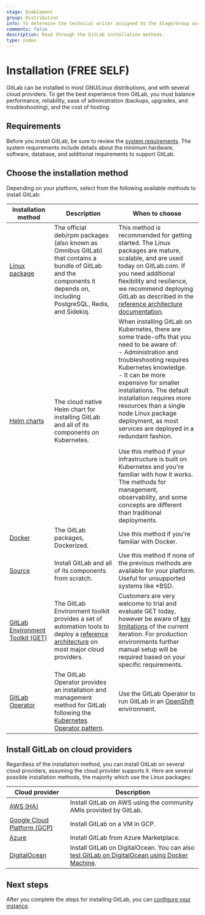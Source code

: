 ```yaml
---
stage: Enablement
group: Distribution
info: To determine the technical writer assigned to the Stage/Group associated with this page, see https://about.gitlab.com/handbook/engineering/ux/technical-writing/#assignments
comments: false
description: Read through the GitLab installation methods.
type: index
---
```


# Installation **(FREE SELF)**

GitLab can be installed in most GNU/Linux distributions, and with several
cloud providers. To get the best experience from GitLab, you must balance
performance, reliability, ease of administration (backups, upgrades, and
troubleshooting), and the cost of hosting.

## Requirements

Before you install GitLab, be sure to review the [system requirements](requirements.md).
The system requirements include details about the minimum hardware, software,
database, and additional requirements to support GitLab.

## Choose the installation method

Depending on your platform, select from the following available methods to
install GitLab:

| Installation method                                            | Description | When to choose |
|----------------------------------------------------------------|-------------|----------------|
| [Linux package](https://docs.gitlab.com/omnibus/installation/) | The official deb/rpm packages (also known as Omnibus GitLab) that contains a bundle of GitLab and the components it depends on, including PostgreSQL, Redis, and Sidekiq. | This method is recommended for getting started. The Linux packages are mature, scalable, and are used today on GitLab.com. If you need additional flexibility and resilience, we recommend deploying GitLab as described in the [reference architecture documentation](../administration/reference_architectures/index.md). |
| [Helm charts](https://docs.gitlab.com/charts/)                 | The cloud native Helm chart for installing GitLab and all of its components on Kubernetes. | When installing GitLab on Kubernetes, there are some trade-offs that you need to be aware of: <br/>- Administration and troubleshooting requires Kubernetes knowledge.<br/>- It can be more expensive for smaller installations. The default installation requires more resources than a single node Linux package deployment, as most services are deployed in a redundant fashion.<br/><br/> Use this method if your infrastructure is built on Kubernetes and you're familiar with how it works. The methods for management, observability, and some concepts are different than traditional deployments. |
| [Docker](https://docs.gitlab.com/omnibus/docker/)              | The GitLab packages, Dockerized. | Use this method if you're familiar with Docker. |
| [Source](installation.md)                                      | Install GitLab and all of its components from scratch. | Use this method if none of the previous methods are available for your platform. Useful for unsupported systems like \*BSD.|
| [GitLab Environment Toolkit (GET)](https://gitlab.com/gitlab-org/gitlab-environment-toolkit#documentation) | The GitLab Environment toolkit provides a set of automation tools to deploy a [reference architecture](../administration/reference_architectures/index.md) on most major cloud providers. | Customers are very welcome to trial and evaluate GET today, however be aware of [key limitations](https://gitlab.com/gitlab-org/gitlab-environment-toolkit#missing-features-to-be-aware-of) of the current iteration. For production environments further manual setup will be required based on your specific requirements. |
| [GitLab Operator](https://docs.gitlab.com/charts/installation/operator.html)   | The GitLab Operator provides an installation and management method for GitLab following the [Kubernetes Operator pattern](https://kubernetes.io/docs/concepts/extend-kubernetes/operator/). | Use the GitLab Operator to run GitLab in an [OpenShift](openshift_and_gitlab/index.md) environment. |

## Install GitLab on cloud providers

Regardless of the installation method, you can install GitLab on several cloud
providers, assuming the cloud provider supports it. Here are several possible installation
methods, the majority which use the Linux packages:

| Cloud provider                                                | Description |
|---------------------------------------------------------------|-------------|
| [AWS (HA)](aws/index.md)                                      | Install GitLab on AWS using the community AMIs provided by GitLab. |
| [Google Cloud Platform (GCP)](google_cloud_platform/index.md) | Install GitLab on a VM in GCP. |
| [Azure](azure/index.md)                                       | Install GitLab from Azure Marketplace. |
| [DigitalOcean](https://about.gitlab.com/blog/2016/04/27/getting-started-with-gitlab-and-digitalocean/) | Install GitLab on DigitalOcean. You can also [test GitLab on DigitalOcean using Docker Machine](digitaloceandocker.md). |

## Next steps

After you complete the steps for installing GitLab, you can
[configure your instance](next_steps.md).
